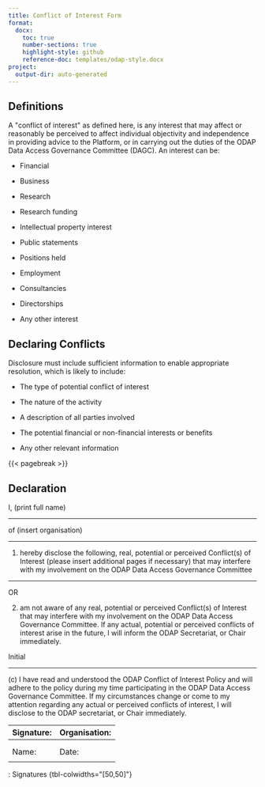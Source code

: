 ```yaml
---
title: Conflict of Interest Form
format:
  docx:
    toc: true
    number-sections: true
    highlight-style: github
    reference-doc: templates/odap-style.docx
project:
  output-dir: auto-generated
---
```


## Definitions

A "conflict of interest" as defined here, is any interest that may affect or reasonably be perceived to affect individual objectivity and independence in providing advice to the Platform, or in carrying out the duties of the ODAP Data Access Governance Committee (DAGC). An interest can be:

- Financial

- Business

- Research

- Research funding

- Intellectual property interest

- Public statements

- Positions held

- Employment

- Consultancies

- Directorships

- Any other interest

## Declaring Conflicts

Disclosure must include sufficient information to enable appropriate resolution, which is likely to include:

- The type of potential conflict of interest

- The nature of the activity

- A description of all parties involved

- The potential financial or non-financial interests or benefits

- Any other relevant information

{{< pagebreak >}}

## Declaration

I, (print full name)

---

of (insert organisation)

--- 

1)  hereby disclose the following, real, potential or perceived Conflict(s) of Interest (please insert additional pages if necessary) that may interfere with my involvement on the ODAP Data Access Governance Committee

--- 

OR

2)  am not aware of any real, potential or perceived Conflict(s) of Interest that may interfere with my involvement on the ODAP Data Access Governance Committee. If any actual, potential or perceived conflicts of interest arise in the future, I will inform the ODAP Secretariat, or Chair immediately.

Initial

---

\(c\) I have read and understood the ODAP Conflict of Interest Policy and will adhere to the policy during my time participating in the ODAP Data Access Governance Committee. If my circumstances change or come to my attention regarding any actual or perceived conflicts of interest, I will disclose to the ODAP secretariat, or Chair immediately.

| Signature: | Organisation: |
|------------|---------------|
|            |               |
|            |               |
| Name:      | Date:         |
|            |               |

: Signatures {tbl-colwidths="[50,50]"}